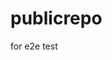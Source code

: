 # publicrepo
for e2e test



























































































































































































































































































































































































































































































































































































































































































































































































































































































































































































































































































































































































































































































































































































































































































































































































































































































































































































































































































































































































































































































































































































































































































































































































































































































































































































































































































































































































































































































